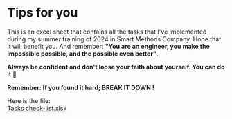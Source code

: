 # Tips for you
This is an excel sheet that contains all the tasks that I've implemented during my summer training of 2024 in Smart Methods Company. Hope that it will benefit you. 
And remember: **"You are an engineer, you make the impossible possible, and the possible even better"**.<br>

**Always be confident and don't loose your faith about yourself. You can do it 💪** <br>

**Remember: If you found it hard; BREAK IT DOWN !**

Here is the file:<br>
[Tasks check-list.xlsx](https://github.com/user-attachments/files/17356720/Tasks.check-list.xlsx)
